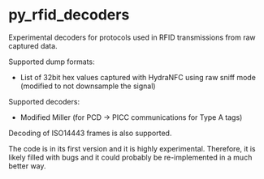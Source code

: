 # py_rfid_decoders

Experimental decoders for protocols used in RFID transmissions from raw captured data.

Supported dump formats:

 - List of 32bit hex values captured with HydraNFC using raw sniff mode (modified to not downsample the signal)

Supported decoders:
 
 - Modified Miller (for PCD -> PICC communications for Type A tags)
  
Decoding of ISO14443 frames is also supported.

The code is in its first version and it is highly experimental.
Therefore, it is likely filled with bugs and it could probably be re-implemented in a much better way.
